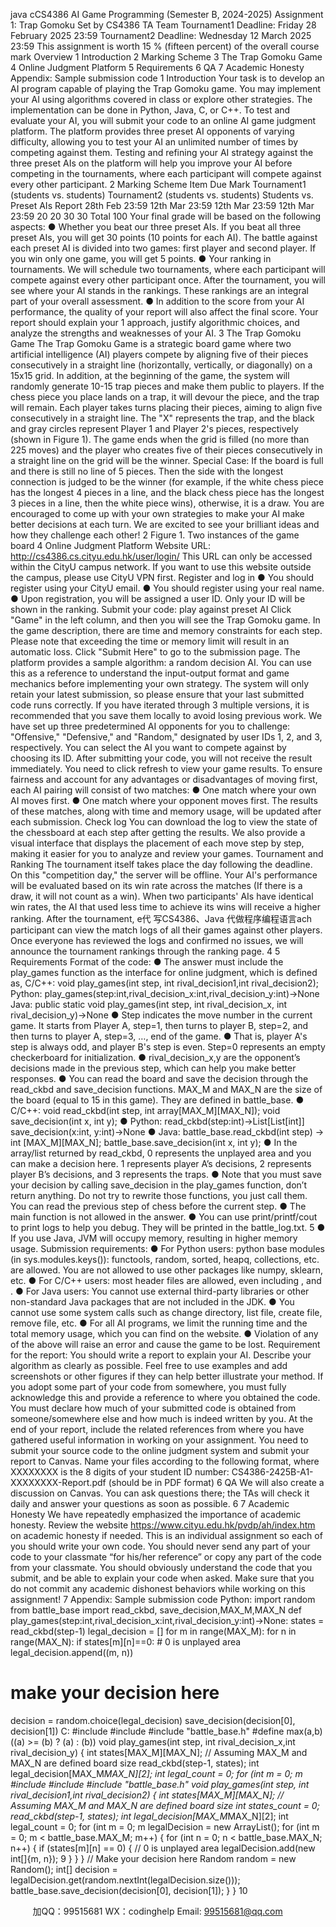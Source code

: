 java cCS4386 AI Game Programming (Semester B, 2024-2025)
Assignment 1:
Trap Gomoku
Set by CS4386 TA Team
Tournament1 Deadline:
Friday 28 February 2025 23:59
Tournament2 Deadline:
Wednesday 12 March 2025 23:59
This assignment is worth
15 % (fifteen percent)
of the overall course mark
Overview
1 Introduction
2 Marking Scheme
3 The Trap Gomoku Game
4 Online Judgment Platform
5 Requirements
6 QA
7 Academic Honesty
Appendix: Sample submission code
1 Introduction
Your task is to develop an AI program capable of playing the Trap Gomoku game.
You may implement your AI using algorithms covered in class or explore other
strategies. The implementation can be done in Python, Java, C, or C++.
To test and evaluate your AI, you will submit your code to an online AI game
judgment platform. The platform provides three preset AI opponents of varying
difficulty, allowing you to test your AI an unlimited number of times by
competing against them. Testing and refining your AI strategy against the three
preset AIs on the platform will help you improve your AI before competing in the
tournaments, where each participant will compete against every other
participant.
2 Marking Scheme
Item Due Mark
Tournament1 (students vs. students)
Tournament2 (students vs. students)
Students vs. Preset AIs
Report
28th Feb 23:59
12th Mar 23:59
12th Mar 23:59
12th Mar 23:59
20
20
30
30
 Total 100
Your final grade will be based on the following aspects:
● Whether you beat our three preset AIs. If you beat all three preset AIs, you
will get 30 points (10 points for each AI). The battle against each preset AI
is divided into two games: first player and second player. If you win only
one game, you will get 5 points.
● Your ranking in tournaments. We will schedule two tournaments, where
each participant will compete against every other participant once. After
the tournament, you will see where your AI stands in the rankings. These
rankings are an integral part of your overall assessment.
● In addition to the score from your AI performance, the quality of your
report will also affect the final score. Your report should explain your
1
approach, justify algorithmic choices, and analyze the strengths and
weaknesses of your AI.
3 The Trap Gomoku Game
The Trap Gomoku Game is a strategic board game where two artificial
intelligence (AI) players compete by aligning five of their pieces consecutively in
a straight line (horizontally, vertically, or diagonally) on a 15x15 grid. In addition,
at the beginning of the game, the system will randomly generate 10-15 trap
pieces and make them public to players. If the chess piece you place lands on a
trap, it will devour the piece, and the trap will remain.
Each player takes turns placing their pieces, aiming to align five consecutively in
a straight line. The "X" represents the trap, and the black and gray circles
represent Player 1 and Player 2's pieces, respectively (shown in Figure 1). The
game ends when the grid is filled (no more than 225 moves) and the player who
creates five of their pieces consecutively in a straight line on the grid will be the
winner. Special Case: If the board is full and there is still no line of 5 pieces. Then
the side with the longest connection is judged to be the winner (for example, if
the white chess piece has the longest 4 pieces in a line, and the black chess piece
has the longest 3 pieces in a line, then the white piece wins), otherwise, it is a
draw. You are encouraged to come up with your own strategies to make your AI
make better decisions at each turn. We are excited to see your brilliant ideas and
how they challenge each other!
2
Figure 1. Two instances of the game board
4 Online Judgment Platform
Website URL: http://cs4386.cs.cityu.edu.hk/user/login/
This URL can only be accessed within the CityU campus network. If you want to
use this website outside the campus, please use CityU VPN first.
Register and log in
● You should register using your CityU email.
● You should register using your real name.
● Upon registration, you will be assigned a user ID. Only your ID will be
shown in the ranking.
Submit your code: play against preset AI
Click "Game" in the left column, and then you will see the Trap Gomoku game. In
the game description, there are time and memory constraints for each step.
Please note that exceeding the time or memory limit will result in an automatic
loss. Click "Submit Here" to go to the submission page. The platform provides a
sample algorithm: a random decision AI. You can use this as a reference to
understand the input-output format and game mechanics before implementing
your own strategy. The system will only retain your latest submission, so please
ensure that your last submitted code runs correctly. If you have iterated through
3
multiple versions, it is recommended that you save them locally to avoid losing
previous work.
We have set up three predetermined AI opponents for you to challenge:
"Offensive," "Defensive," and "Random," designated by user IDs 1, 2, and 3,
respectively. You can select the AI you want to compete against by choosing its
ID.
After submitting your code, you will not receive the result immediately. You
need to click refresh to view your game results. To ensure fairness and account
for any advantages or disadvantages of moving first, each AI pairing will consist
of two matches:
● One match where your own AI moves first.
● One match where your opponent moves first.
The results of these matches, along with time and memory usage, will be
updated after each submission.
Check log
You can download the log to view the state of the chessboard at each step after
getting the results. We also provide a visual interface that displays the placement
of each move step by step, making it easier for you to analyze and review your
games.
Tournament and Ranking
The tournament itself takes place the day following the deadline. On this
"competition day," the server will be offline. Your AI's performance will be
evaluated based on its win rate across the matches (If there is a draw, it will not
count as a win). When two participants' AIs have identical win rates, the AI that
used less time to achieve its wins will receive a higher ranking. After the
tournament, e代 写CS4386、Java
代做程序编程语言ach participant can view the match logs of all their games against
other players. Once everyone has reviewed the logs and confirmed no issues, we
will announce the tournament rankings through the ranking page.
4
5 Requirements
Format of the code:
● The answer must include the play_games function as the interface for
online judgment, which is defined as,
C/C++: void play_games(int step, int rival_decision1,int rival_decision2);
Python: play_games(step:int,rival_decision_x:int,rival_decision_y:int)->None
Java: public static void play_games(int step, int rival_decision_x, int
rival_decision_y)->None
● Step indicates the move number in the current game. It starts from
Player A, step=1, then turns to player B, step=2, and then turns to
player A, step=3, …, end of the game.
● That is, player A's step is always odd, and player B's step is even.
Step=0 represents an empty checkerboard for initialization.
● rival_decision_x,y are the opponent’s decisions made in the
previous step, which can help you make better responses.
● You can read the board and save the decision through the read_ckbd and
save_decision functions. MAX_M and MAX_N are the size of the board
(equal to 15 in this game). They are defined in battle_base.
● C/C++: void read_ckbd(int step, int array[MAX_M][MAX_N]);
void save_decision(int x, int y);
● Python: read_ckbd(step:int)->List[List[int]]
save_decision(x:int, y:int)->None
● Java: battle_base.read_ckbd(int step) -> int [MAX_M][MAX_N];
battle_base.save_decision(int x, int y);
● In the array/list returned by read_ckbd, 0 represents the unplayed
area and you can make a decision here. 1 represents player A’s
decisions, 2 represents player B’s decisions, and 3 represents the
traps.
● Note that you must save your decision by calling save_decision in
the play_games function, don’t return anything. Do not try to
rewrite those functions, you just call them. You can read the
previous step of chess before the current step.
● The main function is not allowed in the answer.
● You can use print/printf/cout to print logs to help you debug. They will
be printed in the battle_log.txt.
5
● If you use Java, JVM will occupy memory, resulting in higher memory
usage.
Submission requirements:
● For Python users: python base modules (in sys.modules.keys()): functools,
random, sorted, heapq, collections, etc. are allowed. You are not allowed
to use other packages like numpy, sklearn, etc.
● For C/C++ users: most header files are allowed, even including
,  and .
● For Java users: You cannot use external third-party libraries or other
non-standard Java packages that are not included in the JDK.
● You cannot use some system calls such as change directory, list file,
create file, remove file, etc.
● For all AI programs, we limit the running time and the total memory
usage, which you can find on the website.
● Violation of any of the above will raise an error and cause the game to be
lost.
Requirement for the report:
You should write a report to explain your AI. Describe your algorithm as clearly
as possible. Feel free to use examples and add screenshots or other figures if
they can help better illustrate your method. If you adopt some part of your code
from somewhere, you must fully acknowledge this and provide a reference to
where you obtained the code. You must declare how much of your submitted
code is obtained from someone/somewhere else and how much is indeed
written by you. At the end of your report, include the related references from
where you have gathered useful information in working on your assignment.
You need to submit your source code to the online judgment system and submit
your report to Canvas.
Name your files according to the following format, where XXXXXXXX is the 8
digits of your student ID number:
CS4386-2425B-A1-XXXXXXXX-Report.pdf (should be in PDF format)
6 QA
We will also create a discussion on Canvas. You can ask questions there; the TAs
will check it daily and answer your questions as soon as possible.
6
7 Academic Honesty
We have repeatedly emphasized the importance of academic honesty. Review
the website https://www.cityu.edu.hk/pvdp/ah/index.htm on academic
honesty if needed.
This is an individual assignment so each of you should write your own code. You
should never send any part of your code to your classmate “for his/her
reference” or copy any part of the code from your classmate. You should
obviously understand the code that you submit, and be able to explain your code
when asked.
Make sure that you do not commit any academic dishonest behaviors while
working on this assignment!
7
Appendix: Sample submission code
Python:
import random
from battle_base import read_ckbd, save_decision,MAX_M,MAX_N
def play_games(step:int,rival_decision_x:int,rival_decision_y:int)->None:
 states = read_ckbd(step-1)
 legal_decision = []
 for m in range(MAX_M):
 for n in range(MAX_N):
 if states[m][n]==0: # 0 is unplayed area
 legal_decision.append((m, n))
 # make your decision here
 decision = random.choice(legal_decision)
 save_decision(decision[0], decision[1])
C:
#include 
#include 
#include "battle_base.h"
#define max(a,b) ((a) >= (b) ? (a) : (b))
void play_games(int step, int rival_decision_x,int rival_decision_y) {
 int states[MAX_M][MAX_N]; // Assuming MAX_M and MAX_N are defined board
size
 read_ckbd(step-1, states);
 int legal_decision[MAX_M*MAX_N][2];
 int legal_count = 0;
 for (int m = 0; m 
#include 
#include 
#include "battle_base.h"
void play_games(int step, int rival_decision1,int rival_decision2) {
 int states[MAX_M][MAX_N]; // Assuming MAX_M and MAX_N are defined board
size
 int states_count = 0;
 read_ckbd(step-1, states);
 int legal_decision[MAX_M*MAX_N][2];
 int legal_count = 0;
 for (int m = 0; m  legalDecision = new ArrayList();
 for (int m = 0; m < battle_base.MAX_M; m++) {
 for (int n = 0; n < battle_base.MAX_N; n++) {
 if (states[m][n] == 0) { // 0 is unplayed area
 legalDecision.add(new int[]{m, n});
9
 }
 }
 }
 // Make your decision here
 Random random = new Random();
 int[] decision =
legalDecision.get(random.nextInt(legalDecision.size()));
 battle_base.save_decision(decision[0], decision[1]);
 }
}
10

         
加QQ：99515681  WX：codinghelp  Email: 99515681@qq.com
